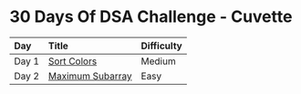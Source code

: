 # 30 Days Of DSA Challenge - Cuvette

| Day | Title | Difficulty
|:---|:---|:---|
| Day 1 | [Sort Colors](https://leetcode.com/problems/sort-colors/) | Medium
| Day 2 | [Maximum Subarray](https://leetcode.com/problems/maximum-subarray/) | Easy